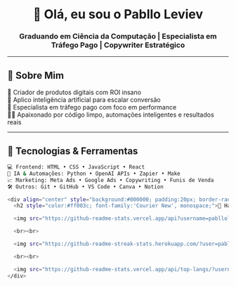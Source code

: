 <h1 align="center">👋 Olá, eu sou o Pabllo Leviev</h1>
<h3 align="center">Graduando em Ciência da Computação | Especialista em Tráfego Pago | Copywriter Estratégico</h3>

---

## 🎯 Sobre Mim

🚀 Criador de produtos digitais com ROI insano  
🧠 Aplico inteligência artificial para escalar conversão  
🎯 Especialista em tráfego pago com foco em performance  
👨‍💻 Apaixonado por código limpo, automações inteligentes e resultados reais  

---

## 🧩 Tecnologias & Ferramentas

```bash
💻 Frontend: HTML • CSS • JavaScript • React  
🧠 IA & Automações: Python • OpenAI APIs • Zapier • Make  
📈 Marketing: Meta Ads • Google Ads • Copywriting • Funis de Venda  
🛠️ Outros: Git • GitHub • VS Code • Canva • Notion

<div align="center" style="background:#000000; padding:20px; border-radius:10px;">
  <h2 style="color:#ff003c; font-family:'Courier New', monospace;">🔐 Hacker Mode: ON</h2>

  <img src="https://github-readme-stats.vercel.app/api?username=pablloleviev&show_icons=true&theme=dark&title_color=ff003c&icon_color=ff003c&text_color=ffffff&bg_color=000000&border_color=ff003c&custom_title=GitHub%20Stats%20-%20Pabllo" />

  <br><br>

  <img src="https://github-readme-streak-stats.herokuapp.com/?user=pablloleviev&theme=dark&ring=ff003c&fire=ff003c&currStreakLabel=ffffff&background=000000&dates=ffffff" />

  <br><br>

  <img src="https://github-readme-stats.vercel.app/api/top-langs/?username=pablloleviev&layout=compact&theme=dark&title_color=ff003c&text_color=ffffff&bg_color=000000&border_color=ff003c" />
</div>
